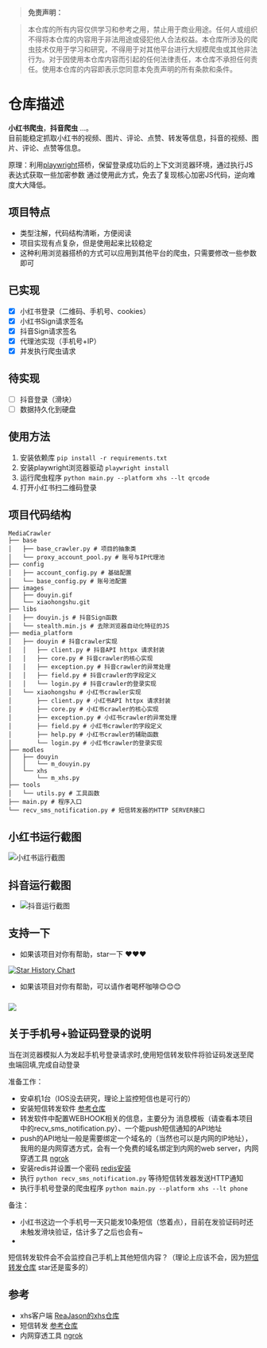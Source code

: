 > **免责声明：**

>本仓库的所有内容仅供学习和参考之用，禁止用于商业用途。任何人或组织不得将本仓库的内容用于非法用途或侵犯他人合法权益。本仓库所涉及的爬虫技术仅用于学习和研究，不得用于对其他平台进行大规模爬虫或其他非法行为。对于因使用本仓库内容而引起的任何法律责任，本仓库不承担任何责任。使用本仓库的内容即表示您同意本免责声明的所有条款和条件。

# 仓库描述

**小红书爬虫**，**抖音爬虫** ...。  
目前能稳定抓取小红书的视频、图片、评论、点赞、转发等信息，抖音的视频、图片、评论、点赞等信息。

原理：利用[playwright](https://playwright.dev/)搭桥，保留登录成功后的上下文浏览器环境，通过执行JS表达式获取一些加密参数
通过使用此方式，免去了复现核心加密JS代码，逆向难度大大降低。

## 项目特点
- 类型注解，代码结构清晰，方便阅读
- 项目实现有点复杂，但是使用起来比较稳定
- 这种利用浏览器搭桥的方式可以应用到其他平台的爬虫，只需要修改一些参数即可


## 已实现

- [x] 小红书登录（二维码、手机号、cookies）
- [x] 小红书Sign请求签名
- [x] 抖音Sign请求签名
- [x] 代理池实现（手机号+IP）
- [x] 并发执行爬虫请求

## 待实现

- [ ] 抖音登录（滑块）
- [ ] 数据持久化到硬盘

## 使用方法

1. 安装依赖库
   `pip install -r requirements.txt`
2. 安装playwright浏览器驱动
   `playwright install`
3. 运行爬虫程序
   `python main.py --platform xhs --lt qrcode`
4. 打开小红书扫二维码登录

## 项目代码结构

```
MediaCrawler
├── base 
│   ├── base_crawler.py # 项目的抽象类
│   └── proxy_account_pool.py # 账号与IP代理池
├── config 
│   ├── account_config.py # 基础配置
│   └── base_config.py # 账号池配置
├── images 
│   ├── douyin.gif
│   └── xiaohongshu.git
├── libs 
│   ├── douyin.js # 抖音Sign函数
│   └── stealth.min.js # 去除浏览器自动化特征的JS
├── media_platform
│   ├── douyin # 抖音crawler实现
│   │   ├── client.py # 抖音API httpx 请求封装
│   │   ├── core.py # 抖音crawler的核心实现
│   │   ├── exception.py # 抖音crawler的异常处理
│   │   ├── field.py # 抖音crawler的字段定义
│   │   └── login.py # 抖音crawler的登录实现  
│   └── xiaohongshu # 小红书crawler实现
│       ├── client.py # 小红书API httpx 请求封装
│       ├── core.py # 小红书crawler的核心实现
│       ├── exception.py # 小红书crawler的异常处理
│       ├── field.py # 小红书crawler的字段定义
│       ├── help.py # 小红书crawler的辅助函数
│       └── login.py # 小红书crawler的登录实现
├── modles 
│   ├── douyin
│   │   └── m_douyin.py
│   └── xhs
│       └── m_xhs.py
├── tools
│   └── utils.py # 工具函数
├── main.py # 程序入口
└── recv_sms_notification.py # 短信转发器的HTTP SERVER接口
```

## 小红书运行截图

![小红书运行截图](https://s2.loli.net/2023/06/09/PVBe3X5vf4yncrd.gif)

## 抖音运行截图

- ![抖音运行截图](https://s2.loli.net/2023/06/25/GXfkeLhpTyNiAqH.gif)


## 支持一下

- 如果该项目对你有帮助，star一下 ❤️❤️❤️

[![Star History Chart](https://api.star-history.com/svg?repos=NanmiCoder/MediaCrawler&type=Date)](https://star-history.com/#NanmiCoder/MediaCrawler&Date)

- 如果该项目对你有帮助，可以请作者喝杯咖啡😊😊😊
<img src="https://s2.loli.net/2023/06/16/luz5tyeHgFxhbfc.png" style="margin-top:10px">

## 关于手机号+验证码登录的说明

当在浏览器模拟人为发起手机号登录请求时,使用短信转发软件将验证码发送至爬虫端回填,完成自动登录

准备工作：

- 安卓机1台（IOS没去研究，理论上监控短信也是可行的）
- 安装短信转发软件 [参考仓库](https://github.com/pppscn/SmsForwarder)
- 转发软件中配置WEBHOOK相关的信息，主要分为 消息模板（请查看本项目中的recv_sms_notification.py）、一个能push短信通知的API地址
- push的API地址一般是需要绑定一个域名的（当然也可以是内网的IP地址），我用的是内网穿透方式，会有一个免费的域名绑定到内网的web
  server，内网穿透工具 [ngrok](https://ngrok.com/docs/)
- 安装redis并设置一个密码 [redis安装](https://www.cnblogs.com/hunanzp/p/12304622.html)
- 执行 `python recv_sms_notification.py` 等待短信转发器发送HTTP通知
- 执行手机号登录的爬虫程序 `python main.py --platform xhs --lt phone`

备注：

- 小红书这边一个手机号一天只能发10条短信（悠着点），目前在发验证码时还未触发滑块验证，估计多了之后也会有~
-
短信转发软件会不会监控自己手机上其他短信内容？（理论上应该不会，因为[短信转发仓库](https://github.com/pppscn/SmsForwarder)
star还是蛮多的）


## 参考

- xhs客户端 [ReaJason的xhs仓库](https://github.com/ReaJason/xhs)
- 短信转发 [参考仓库](https://github.com/pppscn/SmsForwarder)
- 内网穿透工具 [ngrok](https://ngrok.com/docs/)

